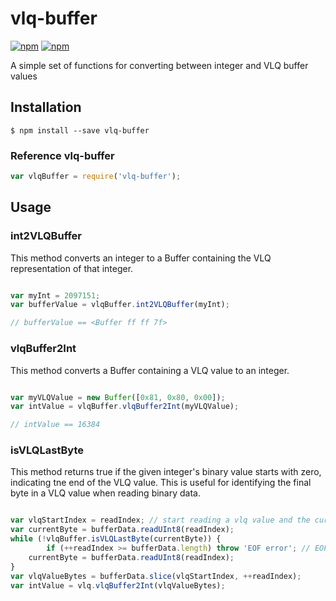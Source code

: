 # vlq-buffer

[![npm](https://img.shields.io/npm/l/vlq-buffer.svg)](https://www.npmjs.com/package/vlq-buffer)
[![npm](https://img.shields.io/npm/v/vlq-buffer.svg)](https://www.npmjs.com/package/vlq-buffer)

A simple set of functions for converting between integer and VLQ buffer values

## Installation

```
$ npm install --save vlq-buffer
```

### Reference vlq-buffer

```js
var vlqBuffer = require('vlq-buffer');
```

## Usage

### int2VLQBuffer

This method converts an integer to a Buffer containing the VLQ representation of that integer.

```js

var myInt = 2097151;
var bufferValue = vlqBuffer.int2VLQBuffer(myInt);

// bufferValue == <Buffer ff ff 7f>
```

### vlqBuffer2Int

This method converts a Buffer containing a VLQ value to an integer.

```js

var myVLQValue = new Buffer([0x81, 0x80, 0x00]);
var intValue = vlqBuffer.vlqBuffer2Int(myVLQValue);

// intValue == 16384
```

### isVLQLastByte

This method returns true if the given integer's binary value starts with zero, indicating tne end of the VLQ value. This is useful for identifying the final byte in a VLQ value when reading binary data.

```js

var vlqStartIndex = readIndex; // start reading a vlq value and the current read index
var currentByte = bufferData.readUInt8(readIndex);
while (!vlqBuffer.isVLQLastByte(currentByte)) {
        if (++readIndex >= bufferData.length) throw 'EOF error'; // EOF, no vql end found
    currentByte = bufferData.readUInt8(readIndex);
}
var vlqValueBytes = bufferData.slice(vlqStartIndex, ++readIndex);
var intValue = vlq.vlqBuffer2Int(vlqValueBytes);
```

